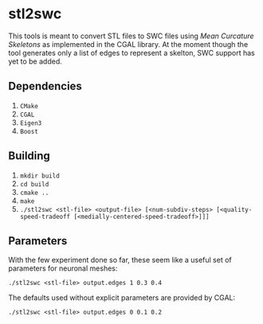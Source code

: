 stl2swc
=======

This tools is meant to convert STL files to SWC files using _Mean Curcature
Skeletons_ as implemented in the CGAL library. At the moment though the tool
generates only a list of edges to represent a skelton, SWC support has yet to be
added.

Dependencies
------------

1. `CMake`
2. `CGAL`
3. `Eigen3`
3. `Boost`

Building
--------

1. `mkdir build`
2. `cd build`
3. `cmake ..`
4. `make`
5. `./stl2swc <stl-file> <output-file> [<num-subdiv-steps> [<quality-speed-tradeoff [<medially-centered-speed-tradeoff>]]]`

Parameters
----------

With the few experiment done so far, these seem like a useful set of parameters
for neuronal meshes:

`./stl2swc <stl-file> output.edges 1 0.3 0.4`

The defaults used without explicit parameters are provided by CGAL:

`./stl2swc <stl-file> output.edges 0 0.1 0.2`
